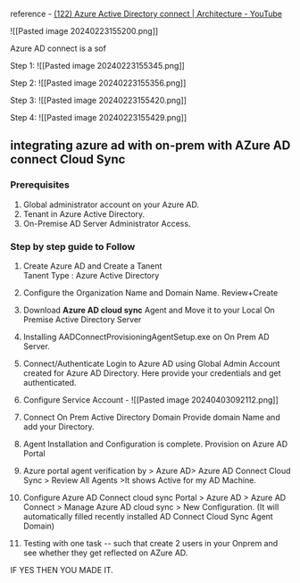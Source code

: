
reference - [(122) Azure Active Directory connect | Architecture - YouTube](https://www.youtube.com/watch?v=t1yHJ8DVO4Y)



![[Pasted image 20240223155200.png]]

Azure AD connect is a sof

Step 1:
![[Pasted image 20240223155345.png]]


Step 2:
![[Pasted image 20240223155356.png]]

Step 3:
![[Pasted image 20240223155420.png]]

Step 4:
![[Pasted image 20240223155429.png]]

## integrating azure ad with on-prem  with AZure AD connect Cloud Sync


### Prerequisites

1. Global administrator account on your Azure AD.
2. Tenant in Azure Active Directory.
3. On-Premise AD Server Administrator Access.

### Step by step guide to Follow

1. Create Azure AD and Create a Tanent  
    Tanent Type : Azure Active Directory
2. Configure the Organization Name and Domain Name. Review+Create
3. Download **Azure AD cloud sync** Agent and Move it to your Local On Premise Active Directory Server
4. Installing AADConnectProvisioningAgentSetup.exe on On Prem AD Server.
   
5. Connect/Authenticate Login to Azure AD using Global Admin Account created for Azure AD Directory.
   Here provide your credentials and get authenticated.
6. Configure Service Account - 
   ![[Pasted image 20240403092112.png]]
   
7. Connect On Prem Active Directory Domain
   Provide  domain Name and add your Directory.
8. Agent Installation and Configuration is complete. Provision on Azure AD Portal
9. Azure portal agent verification by > Azure AD> Azure AD Connect Cloud Sync > Review All Agents >It shows Active for my AD Machine.
10. Configure Azure AD Connect cloud sync Portal > Azure AD > Azure AD Connect > Manage Azure AD cloud sync > New Configuration.
    (It will automatically filled recently installed AD Connect Cloud Sync Agent Domain)
11. Testing with one task -- such that create 2 users in your Onprem  and see whether they get reflected on AZure AD.

IF YES THEN YOU MADE IT.